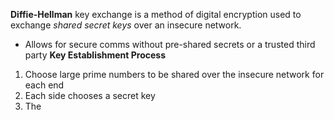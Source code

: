**Diffie-Hellman** key exchange is a method of digital encryption used to exchange *shared secret keys*  over an insecure network.
- Allows for secure comms without pre-shared secrets or a trusted third party
**Key Establishment Process**
1. Choose  large prime numbers to be shared over the insecure network for each end
2. Each side chooses a secret key
3. The 